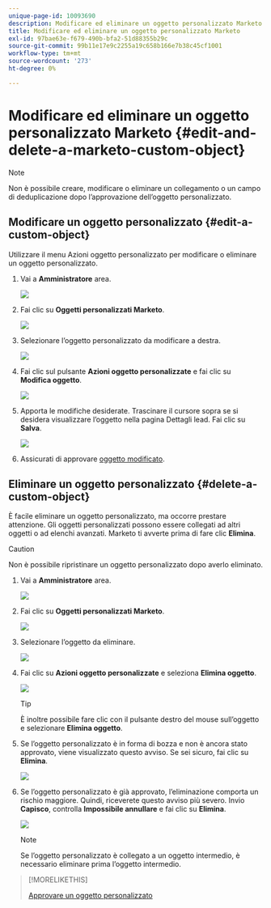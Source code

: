 ```yaml
---
unique-page-id: 10093690
description: Modificare ed eliminare un oggetto personalizzato Marketo - Documentazione Marketo - Documentazione del prodotto
title: Modificare ed eliminare un oggetto personalizzato Marketo
exl-id: 97bae63e-f679-490b-bfa2-51d88355b29c
source-git-commit: 99b11e17e9c2255a19c658b166e7b38c45cf1001
workflow-type: tm+mt
source-wordcount: '273'
ht-degree: 0%

---
```


# Modificare ed eliminare un oggetto personalizzato Marketo {#edit-and-delete-a-marketo-custom-object}

>[!NOTE]
>
>Non è possibile creare, modificare o eliminare un collegamento o un campo di deduplicazione dopo l’approvazione dell’oggetto personalizzato.

## Modificare un oggetto personalizzato {#edit-a-custom-object}

Utilizzare il menu Azioni oggetto personalizzato per modificare o eliminare un oggetto personalizzato.

1. Vai a **Amministratore** area.

   ![](assets/edit-and-delete-a-marketo-custom-object-1.png)

1. Fai clic su **Oggetti personalizzati Marketo**.

   ![](assets/edit-and-delete-a-marketo-custom-object-2.png)

1. Selezionare l’oggetto personalizzato da modificare a destra.

   ![](assets/edit-and-delete-a-marketo-custom-object-3.png)

1. Fai clic sul pulsante **Azioni oggetto personalizzate** e fai clic su **Modifica oggetto**.

   ![](assets/edit-and-delete-a-marketo-custom-object-4.png)

1. Apporta le modifiche desiderate. Trascinare il cursore sopra se si desidera visualizzare l’oggetto nella pagina Dettagli lead. Fai clic su **Salva**.

   ![](assets/edit-and-delete-a-marketo-custom-object-5.png)

1. Assicurati di approvare [oggetto modificato](/help/marketo/product-docs/administration/marketo-custom-objects/approve-a-custom-object.md).

## Eliminare un oggetto personalizzato {#delete-a-custom-object}

È facile eliminare un oggetto personalizzato, ma occorre prestare attenzione. Gli oggetti personalizzati possono essere collegati ad altri oggetti o ad elenchi avanzati. Marketo ti avverte prima di fare clic **Elimina**.

>[!CAUTION]
>
>Non è possibile ripristinare un oggetto personalizzato dopo averlo eliminato.

1. Vai a **Amministratore** area.

   ![](assets/edit-and-delete-a-marketo-custom-object-6.png)

1. Fai clic su **Oggetti personalizzati Marketo**.

   ![](assets/edit-and-delete-a-marketo-custom-object-7.png)

1. Selezionare l’oggetto da eliminare.

   ![](assets/edit-and-delete-a-marketo-custom-object-8.png)

1. Fai clic su **Azioni oggetto personalizzate** e seleziona **Elimina oggetto**.

   ![](assets/edit-and-delete-a-marketo-custom-object-9.png)

   >[!TIP]
   >
   >È inoltre possibile fare clic con il pulsante destro del mouse sull’oggetto e selezionare **Elimina oggetto**.

1. Se l’oggetto personalizzato è in forma di bozza e non è ancora stato approvato, viene visualizzato questo avviso. Se sei sicuro, fai clic su **Elimina**.

   ![](assets/edit-and-delete-a-marketo-custom-object-10.png)

1. Se l’oggetto personalizzato è già approvato, l’eliminazione comporta un rischio maggiore. Quindi, riceverete questo avviso più severo. Invio **Capisco**, controlla **Impossibile annullare** e fai clic su **Elimina**.

   ![](assets/edit-and-delete-a-marketo-custom-object-11.png)

   >[!NOTE]
   >
   >Se l’oggetto personalizzato è collegato a un oggetto intermedio, è necessario eliminare prima l’oggetto intermedio.

>[!MORELIKETHIS]
>
>[Approvare un oggetto personalizzato](/help/marketo/product-docs/administration/marketo-custom-objects/approve-a-custom-object.md)
